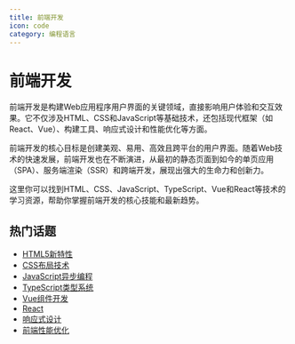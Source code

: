 ```yaml
---
title: 前端开发
icon: code
category: 编程语言
---
```


# 前端开发

前端开发是构建Web应用程序用户界面的关键领域，直接影响用户体验和交互效果。它不仅涉及HTML、CSS和JavaScript等基础技术，还包括现代框架（如React、Vue）、构建工具、响应式设计和性能优化等方面。

前端开发的核心目标是创建美观、易用、高效且跨平台的用户界面。随着Web技术的快速发展，前端开发也在不断演进，从最初的静态页面到如今的单页应用（SPA）、服务端渲染（SSR）和跨端开发，展现出强大的生命力和创新力。

这里你可以找到HTML、CSS、JavaScript、TypeScript、Vue和React等技术的学习资源，帮助你掌握前端开发的核心技能和最新趋势。

## 热门话题

- [HTML5新特性](/categories/frontend/web/html/README.md)
- [CSS布局技术](/categories/frontend/web/css/layout-models.md)
- [JavaScript异步编程](/categories/frontend/web/javascript/es6-promises.md)
- [TypeScript类型系统](/categories/frontend/web/typescript/)
- [Vue组件开发](/categories/frontend/frameworks/README.md)
- [React](/categories/frontend/frameworks/README.md)
- [响应式设计](/categories/frontend/web/css/media-features-accessibility.md)
- [前端性能优化](/categories/frontend/web/css/rendering-performance.md)
